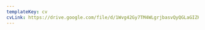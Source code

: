 ```yaml
---
templateKey: cv
cvLink: https://drive.google.com/file/d/1Wvg42Gy7TM4WLgrjbasvQyQGLaGIZKuz/view?usp=sharing
---
```

